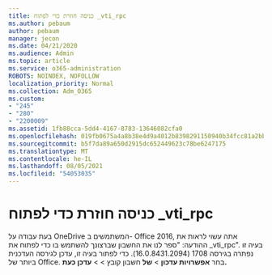 ```yaml
---
title: כניסה חוזרת כדי לפתוח _vti_rpc
ms.author: pebaum
author: pebaum
manager: jecon
ms.date: 04/21/2020
ms.audience: Admin
ms.topic: article
ms.service: o365-administration
ROBOTS: NOINDEX, NOFOLLOW
localization_priority: Normal
ms.collection: Adm_O365
ms.custom:
- "245"
- "280"
- "2200009"
ms.assetid: 1fb88cca-5dd4-4167-8783-13646082cfa0
ms.openlocfilehash: 019fb0675a4a8b38e4d9a4012b8398291150940b34fcc81a2bbf96942d3fa9ec
ms.sourcegitcommit: b5f7da89a650d2915dc652449623c78be6247175
ms.translationtype: MT
ms.contentlocale: he-IL
ms.lasthandoff: 08/05/2021
ms.locfileid: "54053035"
---
```

# <a name="repeated-login-to-open-_vti_rpc"></a>כניסה חוזרת כדי לפתוח _vti_rpc

בעת עבודה על OneDrive המשתמשים ב- Office 2016, אתה עשוי לראות את ההודעה: "ספר לנו את החשבון שברצונך להשתמש בו כדי לפתוח את _vti_rpc". בעיה זו נפתרה בגירסה 1708 (16.0.8431.2094). כדי לפתור בעיה זו, עדכן לגירסה העדכנית ביותר של Office. בחר **אפשרויות עדכון** \> **של** חשבון קובץ \>  \> **עדכן כעת.**
  